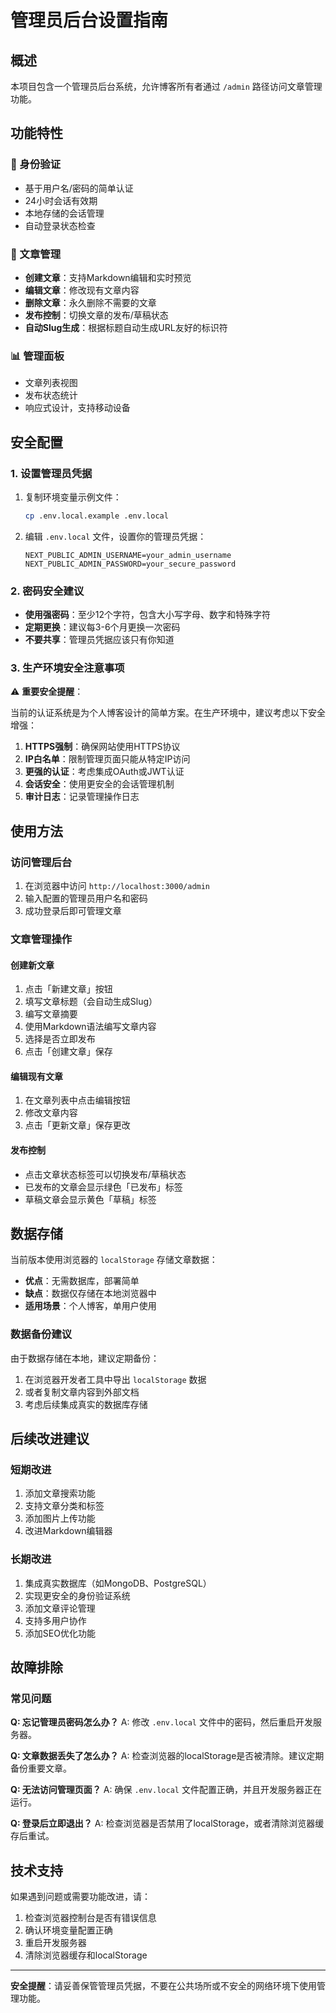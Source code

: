 # 管理员后台设置指南

## 概述

本项目包含一个管理员后台系统，允许博客所有者通过 `/admin` 路径访问文章管理功能。

## 功能特性

### 🔐 身份验证
- 基于用户名/密码的简单认证
- 24小时会话有效期
- 本地存储的会话管理
- 自动登录状态检查

### 📝 文章管理
- **创建文章**：支持Markdown编辑和实时预览
- **编辑文章**：修改现有文章内容
- **删除文章**：永久删除不需要的文章
- **发布控制**：切换文章的发布/草稿状态
- **自动Slug生成**：根据标题自动生成URL友好的标识符

### 📊 管理面板
- 文章列表视图
- 发布状态统计
- 响应式设计，支持移动设备

## 安全配置

### 1. 设置管理员凭据

1. 复制环境变量示例文件：
   ```bash
   cp .env.local.example .env.local
   ```

2. 编辑 `.env.local` 文件，设置你的管理员凭据：
   ```env
   NEXT_PUBLIC_ADMIN_USERNAME=your_admin_username
   NEXT_PUBLIC_ADMIN_PASSWORD=your_secure_password
   ```

### 2. 密码安全建议

- **使用强密码**：至少12个字符，包含大小写字母、数字和特殊字符
- **定期更换**：建议每3-6个月更换一次密码
- **不要共享**：管理员凭据应该只有你知道

### 3. 生产环境安全注意事项

⚠️ **重要安全提醒**：

当前的认证系统是为个人博客设计的简单方案。在生产环境中，建议考虑以下安全增强：

1. **HTTPS强制**：确保网站使用HTTPS协议
2. **IP白名单**：限制管理页面只能从特定IP访问
3. **更强的认证**：考虑集成OAuth或JWT认证
4. **会话安全**：使用更安全的会话管理机制
5. **审计日志**：记录管理操作日志

## 使用方法

### 访问管理后台

1. 在浏览器中访问 `http://localhost:3000/admin`
2. 输入配置的管理员用户名和密码
3. 成功登录后即可管理文章

### 文章管理操作

#### 创建新文章
1. 点击「新建文章」按钮
2. 填写文章标题（会自动生成Slug）
3. 编写文章摘要
4. 使用Markdown语法编写文章内容
5. 选择是否立即发布
6. 点击「创建文章」保存

#### 编辑现有文章
1. 在文章列表中点击编辑按钮
2. 修改文章内容
3. 点击「更新文章」保存更改

#### 发布控制
- 点击文章状态标签可以切换发布/草稿状态
- 已发布的文章会显示绿色「已发布」标签
- 草稿文章会显示黄色「草稿」标签

## 数据存储

当前版本使用浏览器的 `localStorage` 存储文章数据：

- **优点**：无需数据库，部署简单
- **缺点**：数据仅存储在本地浏览器中
- **适用场景**：个人博客，单用户使用

### 数据备份建议

由于数据存储在本地，建议定期备份：

1. 在浏览器开发者工具中导出 `localStorage` 数据
2. 或者复制文章内容到外部文档
3. 考虑后续集成真实的数据库存储

## 后续改进建议

### 短期改进
1. 添加文章搜索功能
2. 支持文章分类和标签
3. 添加图片上传功能
4. 改进Markdown编辑器

### 长期改进
1. 集成真实数据库（如MongoDB、PostgreSQL）
2. 实现更安全的身份验证系统
3. 添加文章评论管理
4. 支持多用户协作
5. 添加SEO优化功能

## 故障排除

### 常见问题

**Q: 忘记管理员密码怎么办？**
A: 修改 `.env.local` 文件中的密码，然后重启开发服务器。

**Q: 文章数据丢失了怎么办？**
A: 检查浏览器的localStorage是否被清除。建议定期备份重要文章。

**Q: 无法访问管理页面？**
A: 确保 `.env.local` 文件配置正确，并且开发服务器正在运行。

**Q: 登录后立即退出？**
A: 检查浏览器是否禁用了localStorage，或者清除浏览器缓存后重试。

## 技术支持

如果遇到问题或需要功能改进，请：

1. 检查浏览器控制台是否有错误信息
2. 确认环境变量配置正确
3. 重启开发服务器
4. 清除浏览器缓存和localStorage

---

**安全提醒**：请妥善保管管理员凭据，不要在公共场所或不安全的网络环境下使用管理功能。